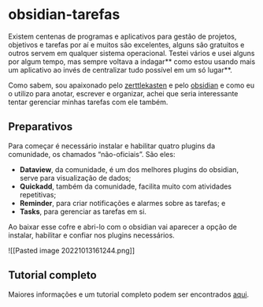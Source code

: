 # obsidian-tarefas
Existem centenas de programas e aplicativos para gestão de projetos, objetivos e tarefas por aí e muitos são excelentes, alguns são gratuitos e outros servem em qualquer sistema operacional. Testei vários e usei alguns por algum tempo, mas sempre voltava a indagar** como estou usando mais um aplicativo ao invés de centralizar tudo possível em um só lugar**.

Como sabem, sou apaixonado pelo [zerttlekasten](https://delchibruce.com/o-metodo-zettelkasten.html) e pelo [obsidian](https://delchibruce.com/aprender-a-usar-o-obsidian-e-seja-mestre-do-zettelkasten.html) e como eu o utilizo para anotar, escrever e organizar, achei que seria interessante tentar gerenciar minhas tarefas com ele também.


## Preparativos
Para começar é necessário instalar e habilitar quatro plugins da comunidade, os chamados “não-oficiais”. São eles:

-   **Dataview**, da comunidade, é um dos melhores plugins do obsidian, serve para visualização de dados;
-   **Quickadd**, também da comunidade, facilita muito com atividades repetitivas;
-   **Reminder**, para criar notificações e alarmes sobre as tarefas; e
-   **Tasks**, para gerenciar as tarefas em si.

Ao baixar esse cofre e abri-lo com o obsidian vai aparecer a opção de instalar, habilitar e confiar nos plugins necessários.

![[Pasted image 20221013161244.png]]

## Tutorial completo
Maiores informações e um tutorial completo podem ser encontrados [aqui](https://delchibruce.com).
